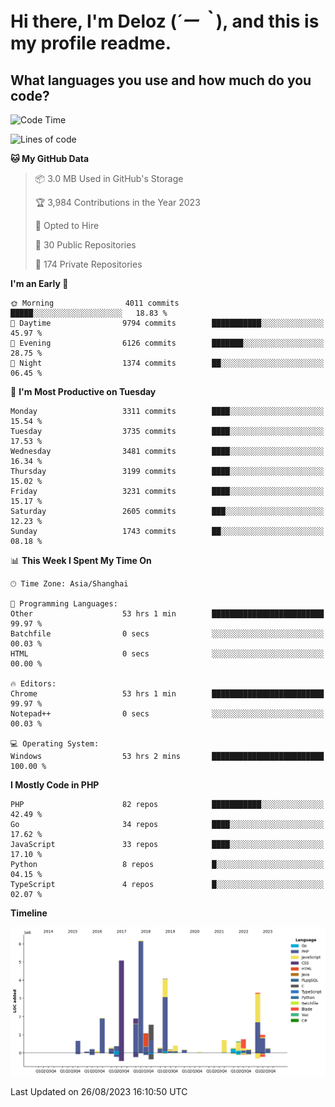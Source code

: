 # **Hi there, I'm Deloz (*´ー｀*), and this is my profile readme.**

## **What languages you use and how much do you code?**

<!--START_SECTION:waka-->
![Code Time](http://img.shields.io/badge/Code%20Time-2%2C228%20hrs%2049%20mins-blue)

![Lines of code](https://img.shields.io/badge/From%20Hello%20World%20I%27ve%20Written-31.5%20million%20lines%20of%20code-blue)

**🐱 My GitHub Data** 

> 📦 3.0 MB Used in GitHub's Storage 
 > 
> 🏆 3,984 Contributions in the Year 2023
 > 
> 💼 Opted to Hire
 > 
> 📜 30 Public Repositories 
 > 
> 🔑 174 Private Repositories 
 > 
**I'm an Early 🐤** 

```text
🌞 Morning                4011 commits        █████░░░░░░░░░░░░░░░░░░░░   18.83 % 
🌆 Daytime                9794 commits        ███████████░░░░░░░░░░░░░░   45.97 % 
🌃 Evening                6126 commits        ███████░░░░░░░░░░░░░░░░░░   28.75 % 
🌙 Night                  1374 commits        ██░░░░░░░░░░░░░░░░░░░░░░░   06.45 % 
```
📅 **I'm Most Productive on Tuesday** 

```text
Monday                   3311 commits        ████░░░░░░░░░░░░░░░░░░░░░   15.54 % 
Tuesday                  3735 commits        ████░░░░░░░░░░░░░░░░░░░░░   17.53 % 
Wednesday                3481 commits        ████░░░░░░░░░░░░░░░░░░░░░   16.34 % 
Thursday                 3199 commits        ████░░░░░░░░░░░░░░░░░░░░░   15.02 % 
Friday                   3231 commits        ████░░░░░░░░░░░░░░░░░░░░░   15.17 % 
Saturday                 2605 commits        ███░░░░░░░░░░░░░░░░░░░░░░   12.23 % 
Sunday                   1743 commits        ██░░░░░░░░░░░░░░░░░░░░░░░   08.18 % 
```


📊 **This Week I Spent My Time On** 

```text
🕑︎ Time Zone: Asia/Shanghai

💬 Programming Languages: 
Other                    53 hrs 1 min        █████████████████████████   99.97 % 
Batchfile                0 secs              ░░░░░░░░░░░░░░░░░░░░░░░░░   00.03 % 
HTML                     0 secs              ░░░░░░░░░░░░░░░░░░░░░░░░░   00.00 % 

🔥 Editors: 
Chrome                   53 hrs 1 min        █████████████████████████   99.97 % 
Notepad++                0 secs              ░░░░░░░░░░░░░░░░░░░░░░░░░   00.03 % 

💻 Operating System: 
Windows                  53 hrs 2 mins       █████████████████████████   100.00 % 
```

**I Mostly Code in PHP** 

```text
PHP                      82 repos            ███████████░░░░░░░░░░░░░░   42.49 % 
Go                       34 repos            ████░░░░░░░░░░░░░░░░░░░░░   17.62 % 
JavaScript               33 repos            ████░░░░░░░░░░░░░░░░░░░░░   17.10 % 
Python                   8 repos             █░░░░░░░░░░░░░░░░░░░░░░░░   04.15 % 
TypeScript               4 repos             █░░░░░░░░░░░░░░░░░░░░░░░░   02.07 % 
```



**Timeline**

![Lines of Code chart](https://raw.githubusercontent.com/deloz/deloz/main/assets/bar_graph.png)


 Last Updated on 26/08/2023 16:10:50 UTC
<!--END_SECTION:waka-->
